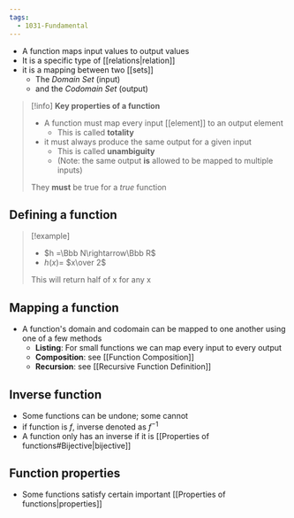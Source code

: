 ```yaml
---
tags:
  - 1031-Fundamental
---
```

- A function maps input values to output values
- It is a specific type of [[relations|relation]]
- it is a mapping between two [[sets]]
	- The *Domain Set* (input)
	- and the *Codomain Set* (output)

> [!info] **Key properties of a function**
> - A function must map every input [[element]] to an output element
> 	- This is called **totality**
> - it must always produce the same output for a given input
> 	- This is called **unambiguity**
> 	- (Note: the same output **is** allowed to be mapped to multiple inputs)
> 
> They **must** be true for a *true* function
## Defining a function
> [!example]
> - $h =\Bbb N\rightarrow\Bbb R$
>- $h(x) =$ $x\over 2$
>
>This will return half of x for any x
## Mapping a function
- A function's domain and codomain can be mapped to one another using one of a few methods
	- **Listing**: For small functions we can map every input to every output
	- **Composition**: see [[Function Composition]]
	- **Recursion**: see [[Recursive Function Definition]]

## Inverse function
- Some functions can be undone; some cannot
- if function is $f$, inverse denoted as $f^{-1}$
- A function only has an inverse if it is [[Properties of functions#Bijective|bijective]]
## Function properties
- Some functions satisfy certain important [[Properties of functions|properties]]